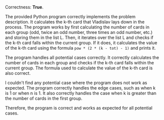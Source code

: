 Correctness: **True**.

The provided Python program correctly implements the problem description. It calculates the k-th card that Vladislav lays down in the process. The program works by first calculating the number of cards in each group (odd, twice an odd number, three times an odd number, etc.) and storing them in the list L. Then, it iterates over the list L and checks if the k-th card falls within the current group. If it does, it calculates the value of the k-th card using the formula `pow * (2 * (k - tot) - 1)` and prints it.

The program handles all potential cases correctly. It correctly calculates the number of cards in each group and checks if the k-th card falls within the current group. The formula used to calculate the value of the k-th card is also correct.

I couldn't find any potential case where the program does not work as expected. The program correctly handles the edge cases, such as when k is 1 or when n is 1. It also correctly handles the case when k is greater than the number of cards in the first group.

Therefore, the program is correct and works as expected for all potential cases.